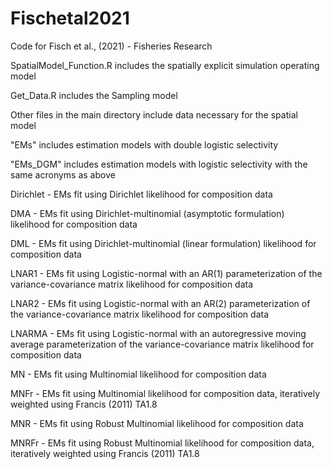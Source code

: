 # Fischetal2021
Code for Fisch et al., (2021) - Fisheries Research

SpatialModel_Function.R includes the spatially explicit simulation operating model

Get_Data.R includes the Sampling model

Other files in the main directory include data necessary for the spatial model

"EMs" includes estimation models with double logistic selectivity 

"EMs_DGM" includes estimation models with logistic selectivity with the same acronyms as above 

Dirichlet - EMs fit using Dirichlet likelihood for composition data 

DMA - EMs fit using Dirichlet-multinomial (asymptotic formulation) likelihood for composition data 

DML - EMs fit using Dirichlet-multinomial (linear formulation) likelihood for composition data 

LNAR1 - EMs fit using Logistic-normal with an AR(1) parameterization of the variance-covariance matrix likelihood for composition data 

LNAR2 - EMs fit using Logistic-normal with an AR(2) parameterization of the variance-covariance matrix likelihood for composition data 

LNARMA - EMs fit using Logistic-normal with an autoregressive moving average parameterization of the variance-covariance matrix likelihood for composition data 

MN - EMs fit using Multinomial likelihood for composition data 

MNFr - EMs fit using Multinomial likelihood for composition data, iteratively weighted using Francis (2011) TA1.8

MNR - EMs fit using Robust Multinomial likelihood for composition data 

MNRFr - EMs fit using Robust Multinomial likelihood for composition data, iteratively weighted using Francis (2011) TA1.8








